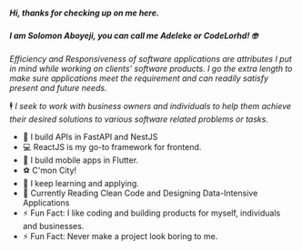 ##### Hi, thanks for checking up on me here.  
##### I am Solomon Aboyeji, you can call me Adeleke or CodeLorhd! 🤓

_Efficiency and Responsiveness of software applications are attributes I put in mind while working on clients' software products. I go the extra length to make sure applications meet the requirement and can readily satisfy present and future needs._

🕴️ _I seek to work with business owners and individuals to help them achieve their desired solutions to various software related problems or tasks._

- 🔭 I build APIs in FastAPI and NestJS
- 💻 ReactJS is my go-to framework for frontend.
- 📱 I build mobile apps in Flutter.
- ⚽ C'mon City!
- 🌱 I keep learning and applying.
- 📕 Currently Reading Clean Code and Designing Data-Intensive Applications
- ⚡ Fun Fact: I like coding and building products for myself, individuals and businesses.
- ⚡ Fun Fact: Never make a project look boring to me.

<!--
**codelorhd/codelorhd** is a ✨ _special_ ✨ repository because its `README.md` (this file) appears on your GitHub profile.

Here are some ideas to get you started:

- 🔭 I’m currently working on ...
- 🌱 I’m currently learning ...
- 👯 I’m looking to collaborate on ...
- 🤔 I’m looking for help with ...
- 💬 Ask me about ...
- 📫 How to reach me: ...
- 😄 Pronouns: ...
- ⚡ Fun fact: ...
-->
